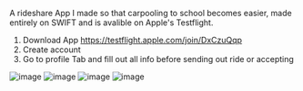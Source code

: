 A rideshare App I made so that carpooling to school becomes easier, made entirely on SWIFT and is avalible on Apple's Testflight. 
1. Download App https://testflight.apple.com/join/DxCzuQqp
2. Create account
3. Go to profile Tab and fill out all info before sending out ride or accepting


![image](https://github.com/user-attachments/assets/a4e4b770-bca4-44c6-ac6a-67d09194e089) 
![image](https://github.com/user-attachments/assets/afa12357-2b43-4622-8f25-b048e0b67517) 
![image](https://github.com/user-attachments/assets/f86f436f-c3f6-42b3-a4f6-4ab9fb239563)
![image](https://github.com/user-attachments/assets/53030587-7ee1-4ce3-85e0-a70329f1069c)


